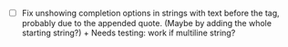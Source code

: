 - [ ] Fix unshowing completion options in strings with text before the tag, probably due to the appended quote. (Maybe by adding the whole starting string?) + Needs testing: work if multiline string?